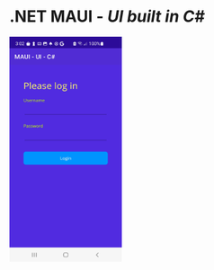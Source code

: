 # .NET MAUI - *UI built in C#*

<img src="https://github.com/chriswoodbury/MauiCode/blob/master/MauiCode/Resources/Images/maui_ui_c%23.jpg" alt="alt text" Title="Andriod - Maui UI in C#" Height="400" Width="200">
